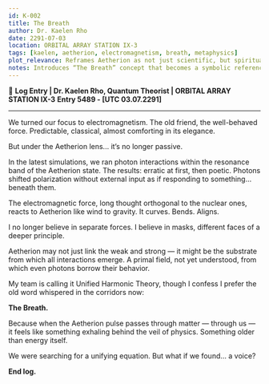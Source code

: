 ```yaml
---
id: K-002
title: The Breath
author: Dr. Kaelen Rho
date: 2291-07-03
location: ORBITAL ARRAY STATION IX-3
tags: [kaelen, aetherion, electromagnetism, breath, metaphysics]
plot_relevance: Reframes Aetherion as not just scientific, but spiritual or sentient
notes: Introduces “The Breath” concept that becomes a symbolic reference later
---
```


📓 **Log Entry | Dr. Kaelen Rho, Quantum Theorist | ORBITAL ARRAY STATION IX-3**
**Entry 5489 - [UTC 03.07.2291]**

---

We turned our focus to electromagnetism. The old friend, the well-behaved force. Predictable, classical, almost comforting in its elegance.

But under the Aetherion lens... it’s no longer passive.

In the latest simulations, we ran photon interactions within the resonance band of the Aetherion state. The results: erratic at first, then poetic. Photons shifted polarization without external input as if responding to something... beneath them.

The electromagnetic force, long thought orthogonal to the nuclear ones, reacts to Aetherion like wind to gravity. It curves. Bends. Aligns.

I no longer believe in separate forces. I believe in masks, different faces of a deeper principle.

Aetherion may not just link the weak and strong — it might be the substrate from which all interactions emerge. A primal field, not yet understood, from which even photons borrow their behavior.

My team is calling it Unified Harmonic Theory, though I confess I prefer the old word whispered in the corridors now:

**The Breath.**

Because when the Aetherion pulse passes through matter — through us — it feels like something exhaling behind the veil of physics. Something older than energy itself.

We were searching for a unifying equation. But what if we found... a voice?

**End log.**
